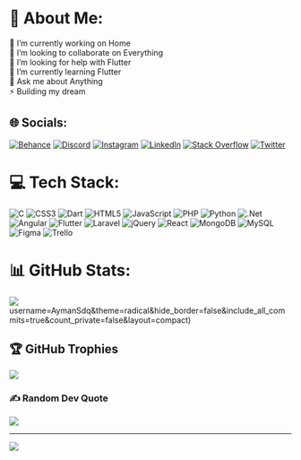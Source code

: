 # 💫 About Me:
🔭 I’m currently working on Home<br>👯 I’m looking to collaborate on Everything<br>🤝 I’m looking for help with Flutter<br>🌱 I’m currently learning Flutter<br>💬 Ask me about Anything<br>⚡ Building my dream


## 🌐 Socials:
[![Behance](https://img.shields.io/badge/Behance-1769ff?logo=behance&logoColor=white)](https://behance.net/sedqiayman) [![Discord](https://img.shields.io/badge/Discord-%237289DA.svg?logo=discord&logoColor=white)](htttps://discord.gg/AymanSd#7650) [![Instagram](https://img.shields.io/badge/Instagram-%23E4405F.svg?logo=Instagram&logoColor=white)](https://instagram.com/aymaaan_sd) [![LinkedIn](https://img.shields.io/badge/LinkedIn-%230077B5.svg?logo=linkedin&logoColor=white)]([https://linkedin.com/in/sedqiayman](https://www.linkedin.com/in/sedqi-ayman-015a00237/)) [![Stack Overflow](https://img.shields.io/badge/-Stackoverflow-FE7A16?logo=stack-overflow&logoColor=white)](https://stackoverflow.com/users/AymanSedqi) [![Twitter](https://img.shields.io/badge/Twitter-%231DA1F2.svg?logo=Twitter&logoColor=white)](https://twitter.com/@AymenSedqi) 

# 💻 Tech Stack:
![C](https://img.shields.io/badge/c-%2300599C.svg?style=for-the-badge&logo=c&logoColor=white) ![CSS3](https://img.shields.io/badge/css3-%231572B6.svg?style=for-the-badge&logo=css3&logoColor=white) ![Dart](https://img.shields.io/badge/dart-%230175C2.svg?style=for-the-badge&logo=dart&logoColor=white) ![HTML5](https://img.shields.io/badge/html5-%23E34F26.svg?style=for-the-badge&logo=html5&logoColor=white) ![JavaScript](https://img.shields.io/badge/javascript-%23323330.svg?style=for-the-badge&logo=javascript&logoColor=%23F7DF1E) ![PHP](https://img.shields.io/badge/php-%23777BB4.svg?style=for-the-badge&logo=php&logoColor=white) ![Python](https://img.shields.io/badge/python-3670A0?style=for-the-badge&logo=python&logoColor=ffdd54) ![.Net](https://img.shields.io/badge/.NET-5C2D91?style=for-the-badge&logo=.net&logoColor=white) ![Angular](https://img.shields.io/badge/angular-%23DD0031.svg?style=for-the-badge&logo=angular&logoColor=white) ![Flutter](https://img.shields.io/badge/Flutter-%2302569B.svg?style=for-the-badge&logo=Flutter&logoColor=white) ![Laravel](https://img.shields.io/badge/laravel-%23FF2D20.svg?style=for-the-badge&logo=laravel&logoColor=white) ![jQuery](https://img.shields.io/badge/jquery-%230769AD.svg?style=for-the-badge&logo=jquery&logoColor=white) ![React](https://img.shields.io/badge/react-%2320232a.svg?style=for-the-badge&logo=react&logoColor=%2361DAFB) ![MongoDB](https://img.shields.io/badge/MongoDB-%234ea94b.svg?style=for-the-badge&logo=mongodb&logoColor=white) ![MySQL](https://img.shields.io/badge/mysql-%2300f.svg?style=for-the-badge&logo=mysql&logoColor=white) 	![Figma](https://img.shields.io/badge/figma-%23F24E1E.svg?style=for-the-badge&logo=figma&logoColor=white) ![Trello](https://img.shields.io/badge/Trello-%23026AA7.svg?style=for-the-badge&logo=Trello&logoColor=white)
# 📊 GitHub Stats:

![](https://github-readme-streak-stats.herokuapp.com/?user=AymanSdq&theme=radical&hide_border=false)<br/>
username=AymanSdq&theme=radical&hide_border=false&include_all_commits=true&count_private=false&layout=compact)

## 🏆 GitHub Trophies
![](https://github-profile-trophy.vercel.app/?username=AymanSdq&theme=radical&no-frame=false&no-bg=false&margin-w=4)

### ✍️ Random Dev Quote
![](https://quotes-github-readme.vercel.app/api?type=horizontal&theme=radical)

---
[![](https://visitcount.itsvg.in/api?id=AymanSdq&icon=0&color=0)](https://visitcount.itsvg.in)

<!-- Proudly created with GPRM ( https://gprm.itsvg.in ) -->
